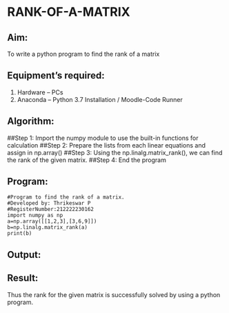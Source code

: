 # RANK-OF-A-MATRIX
## Aim:
To write a python program to find the rank of a matrix
## Equipment’s required:
1. 	Hardware – PCs
2. 	Anaconda – Python 3.7 Installation / Moodle-Code Runner
## Algorithm:
##Step 1: Import the numpy module to use the built-in functions for calculation
##Step 2: Prepare the lists from each linear equations and assign in np.array()
##Step 3: Using the np.linalg.matrix_rank(), we can find the rank of the given matrix.
##Step 4: End the program
## Program:
```
#Program to find the rank of a matrix.
#Developed by: Thrikeswar P
#RegisterNumber:212222230162
import numpy as np 
a=np.array([[1,2,3],[3,6,9]])
b=np.linalg.matrix_rank(a)
print(b)
```

## Output:

## Result:
Thus the rank for the given matrix is successfully solved by  using a python program.


